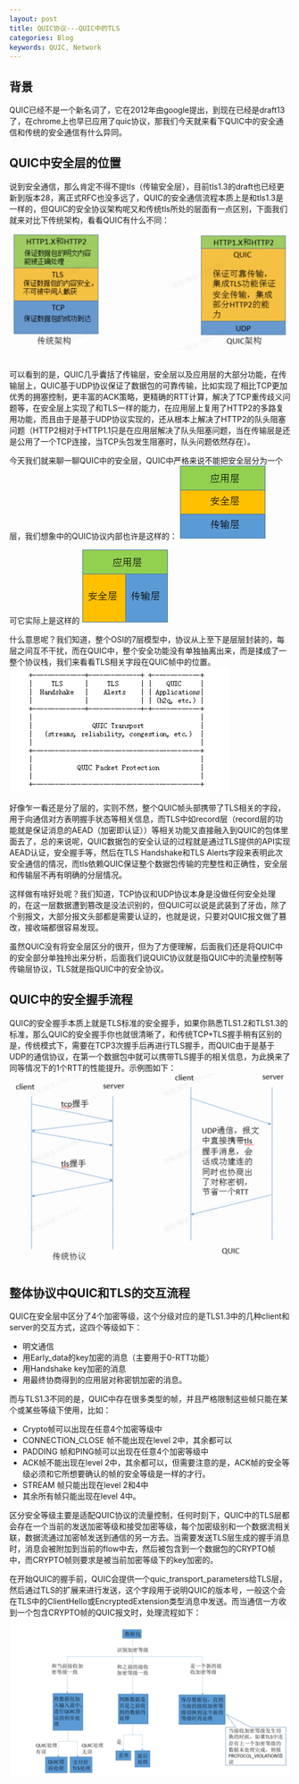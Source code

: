```yaml
---
layout: post
title: QUIC协议---QUIC中的TLS
categories: Blog
keywords: QUIC, Network
---
```


## 背景       
QUIC已经不是一个新名词了，它在2012年由google提出，到现在已经是draft13了，在chrome上也早已应用了quic协议，那我们今天就来看下QUIC中的安全通信和传统的安全通信有什么异同。


## QUIC中安全层的位置
说到安全通信，那么肯定不得不提tls（传输安全层），目前tls1.3的draft也已经更新到版本28，离正式RFC也没多远了，QUIC的安全通信流程本质上是和tls1.3是一样的，但QUIC的安全协议架构呢又和传统tls所处的层面有一点区别，下面我们就来对比下传统架构，看看QUIC有什么不同：
![](/images/self-drawn/brief-intro-of-quic-tls/quic-tls-stack.png)  

可以看到的是，QUIC几乎囊括了传输层，安全层以及应用层的大部分功能，在传输层上，QUIC基于UDP协议保证了数据包的可靠传输，比如实现了相比TCP更加优秀的拥塞控制，更丰富的ACK策略，更精确的RTT计算，解决了TCP重传歧义问题等，在安全层上实现了和TLS一样的能力，在应用层上复用了HTTP2的多路复用功能，而且由于是基于UDP协议实现的，还从根本上解决了HTTP2的队头阻塞问题（HTTP2相对于HTTP1.1只是在应用层解决了队头阻塞问题，当在传输层是还是公用了一个TCP连接，当TCP头包发生阻塞时，队头问题依然存在）。

今天我们就来聊一聊QUIC中的安全层，QUIC中严格来说不能把安全层分为一个层，我们想象中的QUIC协议内部也许是这样的：
![](/images/self-drawn/brief-intro-of-quic-tls/quic-tls-imagine.png)

可它实际上是这样的
![](/images/self-drawn/brief-intro-of-quic-tls/quic-tls-real.png)

什么意思呢？我们知道，整个OSI的7层模型中，协议从上至下是层层封装的，每层之间互不干扰，而在QUIC中，整个安全功能没有单独抽离出来，而是揉成了一整个协议栈，我们来看看TLS相关字段在QUIC帧中的位置。
![](/images/self-drawn/brief-intro-of-quic-tls/quic-tls-rfc.png)

好像乍一看还是分了层的，实则不然，整个QUIC帧头部携带了TLS相关的字段，用于向通信对方表明握手状态等相关信息，而TLS中如record层（record层的功能就是保证消息的AEAD（加密即认证））等相关功能又直接融入到QUIC的包体里面去了，总的来说呢，QUIC数据包的安全认证的过程就是通过TLS提供的API实现AEAD认证，安全握手等，然后在TLS Handshake和TLS Alerts字段来表明此次安全通信的情况，而tls依赖QUIC保证整个数据包传输的完整性和正确性，安全层和传输层不再有明确的分层情况。

这样做有啥好处呢？我们知道，TCP协议和UDP协议本身是没做任何安全处理的，在这一层数据遭到篡改是没法识别的，但QUIC可以说是武装到了牙齿，除了个别报文，大部分报文头部都是需要认证的，也就是说，只要对QUIC报文做了篡改，接收端都很容易发现。

虽然QUIC没有将安全层区分的很开，但为了方便理解，后面我们还是将QUIC中的安全部分单独拎出来分析，后面我们说QUIC协议就是指QUIC中的流量控制等传输层协议，TLS就是指QUIC中的安全协议。

## QUIC中的安全握手流程
QUIC的安全握手本质上就是TLS标准的安全握手，如果你熟悉TLS1.2和TLS1.3的标准，那么QUIC的安全握手你也就很清晰了，和传统TCP+TLS握手稍有区别的是，传统模式下，需要在TCP3次握手后再进行TLS握手，而QUIC由于是基于UDP的通信协议，在第一个数据包中就可以携带TLS握手的相关信息，为此换来了同等情况下的1个RTT的性能提升。示例图如下：
![](/images/self-drawn/brief-intro-of-quic-tls/quic-tls-intereaction.png)

## 整体协议中QUIC和TLS的交互流程
QUIC在安全层中区分了4个加密等级，这个分级对应的是TLS1.3中的几种client和server的交互方式，这四个等级如下：
- 明文通信
- 用Early_data的key加密的消息（主要用于0-RTT功能）
- 用Handshake key加密的消息
- 用最终协商得到的应用层对称密钥加密的消息。

而与TLS1.3不同的是，QUIC中存在很多类型的帧，并且严格限制这些帧只能在某个或某些等级下使用，比如：
- Crypto帧可以出现在任意4个加密等级中
- CONNECTION_CLOSE 帧不能出现在level 2中，其余都可以
- PADDING 帧和PING帧可以出现在任意4个加密等级中
- ACK帧不能出现在level 2中，其余都可以，但需要注意的是，ACK帧的安全等级必须和它所想要确认的帧的安全等级是一样的才行。
- STREAM 帧只能出现在level 2和4中
- 其余所有帧只能出现在level 4中。

区分安全等级主要是适配QUIC协议的流量控制，任何时刻下，QUIC中的TLS层都会存在一个当前的发送加密等级和接受加密等级，每个加密级别和一个数据流相关联，数据流通过加密帧发送到通信的另一方去。当需要发送TLS层生成的握手消息时，消息会被附加到当前的flow中去，然后被包含到一个数据包的CRYPTO帧中，而CRYPTO帧则要求是被当前加密等级下的key加密的。

在开始QUIC的握手前，QUIC会提供一个quic_transport_parameters给TLS层，然后通过TLS的扩展来进行发送，这个字段用于说明QUIC的版本号，一般这个会在TLS中的ClientHello或EncryptedExtension类型消息中发送。而当通信一方收到一个包含CRYPTO帧的QUIC报文时，处理流程如下：
![](/images/self-drawn/brief-intro-of-quic-tls/quic-tls-process.png)